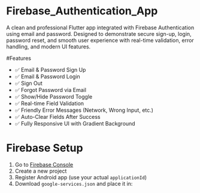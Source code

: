 # Firebase_Authentication_App

A clean and professional Flutter app integrated with Firebase Authentication using email and password. Designed to demonstrate secure sign-up, login, password reset, and smooth user experience with real-time validation, error handling, and modern UI features.


#Features

- ✅ Email & Password Sign Up
- ✅ Email & Password Login
- ✅ Sign Out
- ✅ Forgot Password via Email
- ✅ Show/Hide Password Toggle
- ✅ Real-time Field Validation
- ✅ Friendly Error Messages (Network, Wrong Input, etc.)
- ✅ Auto-Clear Fields After Success
- ✅ Fully Responsive UI with Gradient Background


# Firebase Setup 

1. Go to [Firebase Console](https://console.firebase.google.com)
2. Create a new project
3. Register Android app (use your actual `applicationId`)
4. Download `google-services.json` and place it in:

